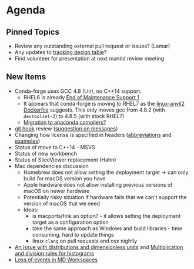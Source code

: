 Agenda
======

Pinned Topics
-------------
* Review any outstanding external pull request or issues? (Lamar)
* Any updates to [tracking design table](https://github.com/mantidproject/documents/blob/master/Project-Management/TechnicalSteeringCommittee/reports/TSC-TrackingDesignProposals.md)?
* Find volunteer for presentation at next mantid review meeting

New Items
---------
* Conda-forge uses GCC 4.8 (Lin), no C++14 support.
  * RHEL6 is already [End of Maintenance Support 1](https://access.redhat.com/support/policy/updates/errata/#exceptions)
  * It appears that conda-forge is moving to RHEL7 as the [linux-anvil2 Dockerfile](https://github.com/conda-forge/docker-images/blob/master/linux-anvil2/Dockerfile) suggests. This only moves gcc from 4.8.2 (with `devtoolset-2`) to 4.8.5 (with stock RHEL7)
  * [Migration to anaconda compilers?](https://github.com/mantidproject/conda-recipes/issues/26)
* [git hook](https://github.com/mantidproject/mantid/tree/master/.githooks) review ([suggestion on messages](https://chris.beams.io/posts/git-commit/))
* Changing how license is specified in headers ([abbreviations](https://spdx.org/licenses/) and [examples](https://spdx.org/sites/cpstandard/files/pages/files/using_spdx_license_list_short_identifiers.pdf))
* Status of move to C++14 - MSVS
* Status of new workbench
* Status of SliceViewer replacement (Hahn)
* Mac dependencies discussion
  * Homebrew does not allow setting the deployment target -> can only build for macOS version you have
  * Apple hardware does not allow installing previous versions of macOS on newer hardware
  * Potentially risky situation if hardware fails that we can't support the version of macOS that we need
  * Ideas:
    * is macports/fink an option? - it allows setting the deployment target as a configuration option
    * take the same approach as Windows and build libraries - time consuming, hard to update things
    * linux `clang` on pull requests and osx nightly
* [An issue with distributions and dimensionless units](https://github.com/mantidproject/documents/blob/fix-divide-distribution/Design/DistributionsAndDimensionlessData.md) and [Multiplication and division rules for histograms](https://github.com/mantidproject/documents/pull/25)
* [Loss of events in MD Workspaces](https://github.com/mantidproject/mantid/issues/23224)
